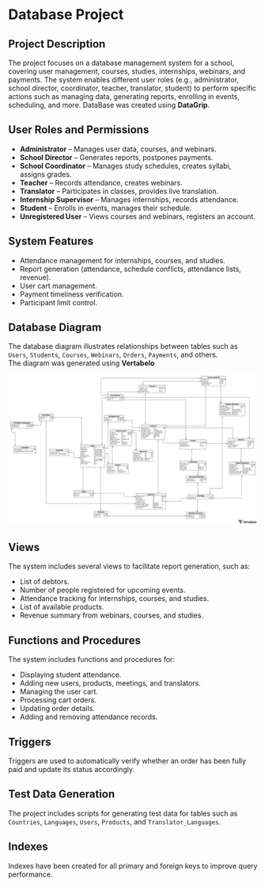 # Database Project

## Project Description
The project focuses on a database management system for a school, covering user management, courses, studies, internships, webinars, and payments. The system enables different user roles (e.g., administrator, school director, coordinator, teacher, translator, student) to perform specific actions such as managing data, generating reports, enrolling in events, scheduling, and more. DataBase was created using **DataGrip**.

## User Roles and Permissions
- **Administrator** – Manages user data, courses, and webinars.  
- **School Director** – Generates reports, postpones payments.  
- **School Coordinator** – Manages study schedules, creates syllabi, assigns grades.  
- **Teacher** – Records attendance, creates webinars.  
- **Translator** – Participates in classes, provides live translation.  
- **Internship Supervisor** – Manages internships, records attendance.  
- **Student** – Enrolls in events, manages their schedule.  
- **Unregistered User** – Views courses and webinars, registers an account.  

## System Features
- Attendance management for internships, courses, and studies.  
- Report generation (attendance, schedule conflicts, attendance lists, revenue).  
- User cart management.  
- Payment timeliness verification.  
- Participant limit control.  

## Database Diagram
The database diagram illustrates relationships between tables such as `Users`, `Students`, `Courses`, `Webinars`, `Orders`, `Payments`, and others.  
The diagram was generated using **Vertabelo**

![Database Diagram](https://github.com/alargh/SQL-Data-Base-Project/blob/main/diagram.png)

## Views
The system includes several views to facilitate report generation, such as:  
- List of debtors.  
- Number of people registered for upcoming events.  
- Attendance tracking for internships, courses, and studies.  
- List of available products.  
- Revenue summary from webinars, courses, and studies.  

## Functions and Procedures
The system includes functions and procedures for:  
- Displaying student attendance.  
- Adding new users, products, meetings, and translators.  
- Managing the user cart.  
- Processing cart orders.  
- Updating order details.  
- Adding and removing attendance records.  

## Triggers
Triggers are used to automatically verify whether an order has been fully paid and update its status accordingly.

## Test Data Generation
The project includes scripts for generating test data for tables such as `Countries`, `Languages`, `Users`, `Products`, and `Translator_Languages`.

## Indexes
Indexes have been created for all primary and foreign keys to improve query performance.

